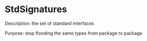StdSignatures
=============

Description: the set of standard interfaces

Purpose: stop flooding the same types from package to package
